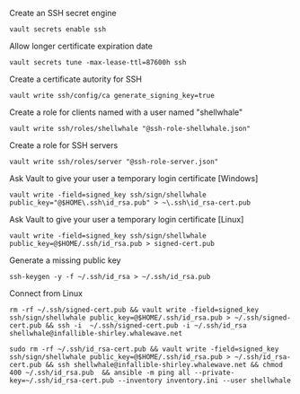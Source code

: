 Create an SSH secret engine
```
vault secrets enable ssh
```

Allow longer certificate expiration date
```
vault secrets tune -max-lease-ttl=87600h ssh
```
Create a certificate autority for SSH
```
vault write ssh/config/ca generate_signing_key=true
```

Create a role for clients named with a user named "shellwhale"
```
vault write ssh/roles/shellwhale "@ssh-role-shellwhale.json"
```

Create a role for SSH servers
```
vault write ssh/roles/server "@ssh-role-server.json"
```


Ask Vault to give your user a temporary login certificate [Windows]
```
vault write -field=signed_key ssh/sign/shellwhale public_key="@$HOME\.ssh\id_rsa.pub" > ~\.ssh\id_rsa-cert.pub
```

Ask Vault to give your user a temporary login certificate [Linux]
```
vault write -field=signed_key ssh/sign/shellwhale public_key=@$HOME/.ssh/id_rsa.pub > signed-cert.pub
```

Generate a missing public key
```
ssh-keygen -y -f ~/.ssh/id_rsa > ~/.ssh/id_rsa.pub
```

Connect from Linux
```
rm -rf ~/.ssh/signed-cert.pub && vault write -field=signed_key ssh/sign/shellwhale public_key=@$HOME/.ssh/id_rsa.pub > ~/.ssh/signed-cert.pub && ssh -i  ~/.ssh/signed-cert.pub -i ~/.ssh/id_rsa shellwhale@infallible-shirley.whalewave.net
```

```
sudo rm -rf ~/.ssh/id_rsa-cert.pub && vault write -field=signed_key ssh/sign/shellwhale public_key=@$HOME/.ssh/id_rsa.pub > ~/.ssh/id_rsa-cert.pub && ssh shellwhale@infallible-shirley.whalewave.net && chmod 400 ~/.ssh/id_rsa.pub  && ansible -m ping all --private-key=~/.ssh/id_rsa-cert.pub --inventory inventory.ini --user shellwhale
```
